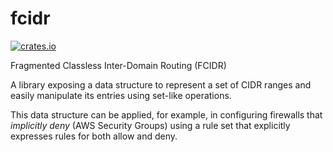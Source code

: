 # fcidr

[![crates.io](https://img.shields.io/crates/v/fcidr)](https://crates.io/crates/fcidr)

Fragmented Classless Inter-Domain Routing (FCIDR)

A library exposing a data structure to represent a set of CIDR ranges and
easily manipulate its entries using set-like operations.

This data structure can be applied, for example, in configuring firewalls that
*implicitly deny* (AWS Security Groups) using a rule set that explicitly
expresses rules for both allow and deny.
